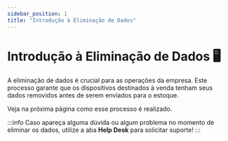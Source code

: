 ```yaml
---
sidebar_position: 1
title: "Introdução à Eliminação de Dados"
---
```


# Introdução à Eliminação de Dados :desktop_computer:

A eliminação de dados é crucial para as operações da empresa. Este processo garante que os dispositivos destinados à venda tenham seus dados removidos antes de serem enviados para o estoque.

Veja na próxima página como esse processo é realizado.

:::info
Caso apareça alguma dúvida ou algum problema no momento de eliminar os dados, utilize a aba **Help Desk** para solicitar suporte!
:::
